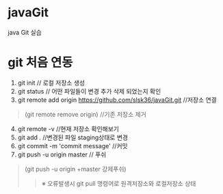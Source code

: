 # javaGit
java Git 실습
   
    
# git 처음 연동
1. git init  // 로컬 저장소 생성
2. git status  // 어떤 파일들이 변경 추가 삭제 되었는지 확인
3. git remote add origin https://github.com/slsk36/javaGit.git  //저장소 연결
>(git remote remove origin)  //기존 저장소 제거
4. git remote -v  //현재 저장소 확인해보기
5. git add .  //변경된 파일 staging상태로 변경
6. git commit -m 'commit message'  //커밋
7. git push -u origin master  // 푸쉬
>(git push -u origin +master 강제푸쉬)
>>※ 오류발생시 git pull 명령어로 원격저장소와 로컬저장소 상태 
